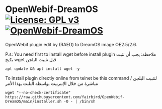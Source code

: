 OpenWebif-DreamOS [![License: GPL v3](https://img.shields.io/badge/License-GPLv3-blue.svg)](https://www.gnu.org/licenses/gpl-3.0) [![OpenWebif-DreamOS](https://github.com/fairbird/OpenWebif-DreamOS/actions/workflows/OpenWebif-DreamOS.yml/badge.svg)](https://github.com/fairbird/OpenWebif-DreamOS/actions/workflows/OpenWebif-DreamOS.yml)
=========
OpenWebif plugin edit by (RAED) to DreamOS image OE2.5/2.6.

P.s:
You need first to install wget before install plugin
ملاحظة:
يجب أن تثبت بكيج wget قبل تثبيت البلجن
```
apt update && apt install wget -y
```

To install plugin directly online from telnet be this command / لتثبيت البلجن مباشرة من خلال الإنترنيت بواسطة التلنت بهذا الأمر
```
wget "--no-check-certificate" https://raw.githubusercontent.com/fairbird/OpenWebif-DreamOS/main/installer.sh -O - | /bin/sh
```
